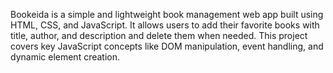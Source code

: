 Bookeida is a simple and lightweight book management web app built using HTML, CSS, and JavaScript. It allows users to add their favorite books with title, author, and description and delete them when needed. This project covers key JavaScript concepts like DOM manipulation, event handling, and dynamic element creation.

